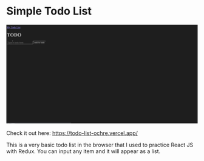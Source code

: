# Simple Todo List

![](todolist_sample.gif)

Check it out here: https://todo-list-ochre.vercel.app/

This is a very basic todo list in the browser that I used to practice React JS with Redux. You can input any item and it will appear as a list.
